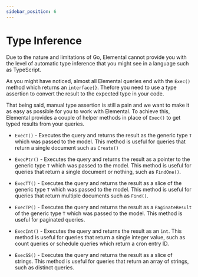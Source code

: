 ```yaml
---
sidebar_position: 6
---
```


# Type Inference

Due to the nature and limitations of Go, Elemental cannot provide you with the level of automatic type inference that you might see in a language such as TypeScript.

As you might have noticed, almost all Elemental queries end with the `Exec()` method which returns an `interface{}`. Thefore you need to use a type assertion to convert the result to the expected type in your code.

That being said, manual type assertion is still a pain and we want to make it as easy as possible for you to work with Elemental. To achieve this, Elemental provides a couple of helper methods in place of `Exec()` to get typed results from your queries.

- `ExecT()` - Executes the query and returns the result as the generic type `T` which was passed to the model. This method is useful for queries that return a single document such as `Create()`

- `ExecPtr()` - Executes the query and returns the result as a pointer to the generic type `T` which was passed to the model. This method is useful for queries that return a single document or nothing, such as `FindOne()`.

- `ExecTT()` - Executes the query and returns the result as a slice of the generic type `T` which was passed to the model. This method is useful for queries that return multiple documents such as `Find()`.

- `ExecTP()` - Executes the query and returns the result as a `PaginateResult` of the generic type `T` which was passed to the model. This method is useful for paginated queries.

- `ExecInt()` - Executes the query and returns the result as an `int`. This method is useful for queries that return a single integer value, such as count queries or schedule queries which return a cron entry ID.

- `ExecSS()` - Executes the query and returns the result as a slice of strings. This method is useful for queries that return an array of strings, such as distinct queries.
